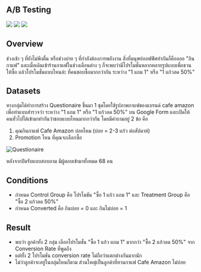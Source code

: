 ## A/B Testing
[![](https://img.shields.io/badge/-Questionaire-blue)](#) [![](https://img.shields.io/badge/-Google-Form-blue)](#) [![](https://img.shields.io/badge/-PowerBI-blue)](#) 

## Overview
ช่วงเช้า ๆ ที่ยังไม่พึงตื่น หรือช่วงบ่าย ๆ ที่กำลังต้องการพลังงาน สิ่งที่มนุษย์ออฟฟิศทำกันก็คืออออ "กินกาแฟ" และเมื่อเดินเข้าร้านกาแฟในช่วงเดือนต่าง ๆ ก็จะพบว่ามีโปรโมชั่นหลากหลายรูปแบบเพื่อชวนให้ซื้อ แล้วโปรโมชั่นแบบไหนล่ะ ที่คนชอบซื้อมากกว่ากัน ระหว่าง "1 แถม 1" หรือ "1 แก้วลด 50%"

## Datasets
ทางกลุ่มได้ทำการสร้าง Questionaire ขึ้นมา 1 ชุดโดยใช้รูปภาพกาแฟของแบรนด์ cafe amazon เพื่อทำแบบสำรวจว่า ระหว่าง "1 แถม 1" หรือ "1 แก้วลด 50%" บน Google Form และเปิดให้คนทั่วไปได้เข้ามาทำกันว่าชอบแบบไหนมากกว่ากัน โดยมีคำถามอยู่ 2 ข้อ คือ
1. คุณกินกาแฟ Cafe Amazon บ่อยไหม (บ่อย = 2-3 แก้ว ต่อสัปดาห์)
2. Promotion ไหน ที่คุณจะเลือกซื้อ

![Questionaire](./images/Questionaire.JPG)

หลังจากปิดรับแบบสอบถาม มีผู้ตอบเข้ามาทั้งหมด 68 คน

## Conditions
- กำหนด Control Group คือ โปรโมชัน "ซื้อ 1 แก้ว แถม 1" และ Treatment Group คือ "ซื้อ 2 แก้วลด 50%"
- กำหนด Converted คือ กินบ่อย = 0 และ กินไม่บ่อย = 1

## Result
- พบว่า ลูกค้าทั้ง 2 กลุ่ม เลือกโปรโมชั่น "ซื้อ 1 แก้ว แถม 1" มากกว่า "ซื้อ 2 แก้วลด 50%" จาก Conversion Rate ที่พูดถึง
- แต่ทั้ง 2 โปรโมชัน conversion rate ไม่ถือว่าแตกต่างกันมากนัก
- ไม่ว่าลูกค้าจะอยู่ในกลุ่มไหนก็ตาม ส่วนใหญ่เป็นลูกค้าที่ทานกาแฟ Cafe Amazon ไม่บ่อย